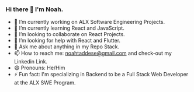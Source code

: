 ### Hi there 👋 I'm Noah.

- 🔭 I’m currently working on ALX Software Engineering Projects.
- 🌱 I’m currently learning React and JavaScript.
- 👯 I’m looking to collaborate on React Projects.
- 🤔 I’m looking for help with React and Flutter.
- 💬 Ask me about anything in my Repo Stack.
- 📫 How to reach me: noahtaddese@gmail.com and check-out my Linkedin Link.
- 😄 Pronouns: He/Him
- ⚡ Fun fact: I'm specializing in Backend to be a Full Stack Web Developer at the ALX SWE Program.


